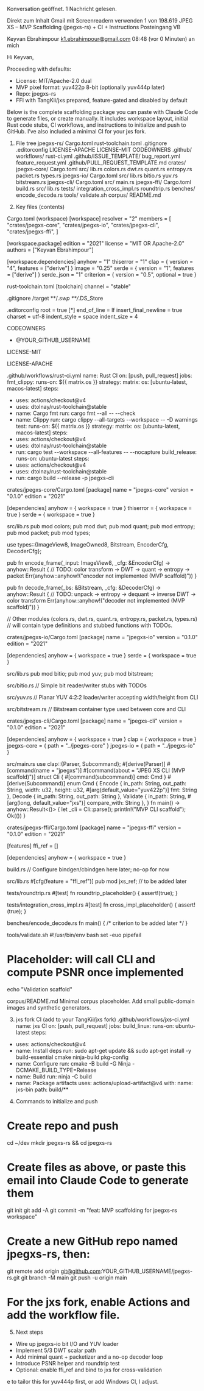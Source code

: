 
Konversation geöffnet. 1 Nachricht gelesen.

Direkt zum Inhalt
Gmail mit Screenreadern verwenden
1 von 198.619
JPEG XS – MVP Scaffolding (jpegxs-rs) + CI + Instructions
Posteingang
VB


Keyvan Ebrahimpour <k1.ebrahimpour@gmail.com>
08:48 (vor 0 Minuten)
an mich

Hi Keyvan,

Proceeding with defaults:
- License: MIT/Apache-2.0 dual
- MVP pixel format: yuv422p 8-bit (optionally yuv444p later)
- Repo: jpegxs-rs
- FFI with TangKii/jxs prepared, feature-gated and disabled by default

Below is the complete scaffolding package you can paste with Claude Code to generate files, or create manually. It includes workspace layout, initial Rust code stubs, CI workflows, and instructions to initialize and push to GitHub. I’ve also included a minimal CI for your jxs fork.

1) File tree
jpegxs-rs/
Cargo.toml
rust-toolchain.toml
.gitignore
.editorconfig
LICENSE-APACHE
LICENSE-MIT
CODEOWNERS
.github/
workflows/
rust-ci.yml
.github/ISSUE_TEMPLATE/
bug_report.yml
feature_request.yml
.github/PULL_REQUEST_TEMPLATE.md
crates/
jpegxs-core/
Cargo.toml
src/
lib.rs
colors.rs
dwt.rs
quant.rs
entropy.rs
packet.rs
types.rs
jpegxs-io/
Cargo.toml
src/
lib.rs
bitio.rs
yuv.rs
bitstream.rs
jpegxs-cli/
Cargo.toml
src/
main.rs
jpegxs-ffi/
Cargo.toml
build.rs
src/
lib.rs
tests/
integration_cross_impl.rs
roundtrip.rs
benches/
encode_decode.rs
tools/
validate.sh
corpus/
README.md

2) Key files (contents)

Cargo.toml (workspace)
[workspace]
resolver = "2"
members = [
"crates/jpegxs-core",
"crates/jpegxs-io",
"crates/jpegxs-cli",
"crates/jpegxs-ffi",
]

[workspace.package]
edition = "2021"
license = "MIT OR Apache-2.0"
authors = ["Keyvan Ebrahimpour"]

[workspace.dependencies]
anyhow = "1"
thiserror = "1"
clap = { version = "4", features = ["derive"] }
image = "0.25"
serde = { version = "1", features = ["derive"] }
serde_json = "1"
criterion = { version = "0.5", optional = true }

rust-toolchain.toml
[toolchain]
channel = "stable"

.gitignore
/target
**/*.swp
**/*.DS_Store

.editorconfig
root = true
[*]
end_of_line = lf
insert_final_newline = true
charset = utf-8
indent_style = space
indent_size = 4

CODEOWNERS
* @YOUR_GITHUB_USERNAME

LICENSE-MIT
<standard MIT license text>

LICENSE-APACHE
<standard Apache-2.0 license text>

.github/workflows/rust-ci.yml
name: Rust CI
on: [push, pull_request]
jobs:
fmt_clippy:
runs-on: ${{ matrix.os }}
strategy:
matrix:
os: [ubuntu-latest, macos-latest]
steps:
- uses: actions/checkout@v4
- uses: dtolnay/rust-toolchain@stable
- name: Cargo fmt
run: cargo fmt --all -- --check
- name: Clippy
run: cargo clippy --all-targets --workspace -- -D warnings
test:
runs-on: ${{ matrix.os }}
strategy:
matrix:
os: [ubuntu-latest, macos-latest]
steps:
- uses: actions/checkout@v4
- uses: dtolnay/rust-toolchain@stable
- run: cargo test --workspace --all-features -- --nocapture
build_release:
runs-on: ubuntu-latest
steps:
- uses: actions/checkout@v4
- uses: dtolnay/rust-toolchain@stable
- run: cargo build --release -p jpegxs-cli

crates/jpegxs-core/Cargo.toml
[package]
name = "jpegxs-core"
version = "0.1.0"
edition = "2021"

[dependencies]
anyhow = { workspace = true }
thiserror = { workspace = true }
serde = { workspace = true }

src/lib.rs
pub mod colors;
pub mod dwt;
pub mod quant;
pub mod entropy;
pub mod packet;
pub mod types;

use types::{ImageView8, ImageOwned8, Bitstream, EncoderCfg, DecoderCfg};

pub fn encode_frame(_input: ImageView8, _cfg: &EncoderCfg) -> anyhow::Result<Bitstream> {
// TODO: color transform -> DWT -> quant -> entropy -> packet
Err(anyhow::anyhow!("encoder not implemented (MVP scaffold)"))
}

pub fn decode_frame(_bs: &Bitstream, _cfg: &DecoderCfg) -> anyhow::Result<ImageOwned8> {
// TODO: unpack -> entropy -> dequant -> inverse DWT -> color transform
Err(anyhow::anyhow!("decoder not implemented (MVP scaffold)"))
}

// Other modules (colors.rs, dwt.rs, quant.rs, entropy.rs, packet.rs, types.rs)
// will contain type definitions and stubbed functions with TODOs.

crates/jpegxs-io/Cargo.toml
[package]
name = "jpegxs-io"
version = "0.1.0"
edition = "2021"

[dependencies]
anyhow = { workspace = true }
serde = { workspace = true }

src/lib.rs
pub mod bitio;
pub mod yuv;
pub mod bitstream;

src/bitio.rs
// Simple bit reader/writer stubs with TODOs

src/yuv.rs
// Planar YUV 4:2:2 loader/writer accepting width/height from CLI

src/bitstream.rs
// Bitstream container type used between core and CLI

crates/jpegxs-cli/Cargo.toml
[package]
name = "jpegxs-cli"
version = "0.1.0"
edition = "2021"

[dependencies]
anyhow = { workspace = true }
clap = { workspace = true }
jpegxs-core = { path = "../jpegxs-core" }
jpegxs-io = { path = "../jpegxs-io" }

src/main.rs
use clap::{Parser, Subcommand};
#[derive(Parser)]
#[command(name = "jpegxs")]
#[command(about = "JPEG XS CLI (MVP scaffold)")]
struct Cli { #[command(subcommand)] cmd: Cmd }
#[derive(Subcommand)]
enum Cmd {
Encode { in_path: String, out_path: String, width: u32, height: u32, #[arg(default_value="yuv422p")] fmt: String },
Decode { in_path: String, out_path: String },
Validate { in_path: String, #[arg(long, default_value="jxs")] compare_with: String },
}
fn main() -> anyhow::Result<()> { let _cli = Cli::parse(); println!("MVP CLI scaffold"); Ok(()) }

crates/jpegxs-ffi/Cargo.toml
[package]
name = "jpegxs-ffi"
version = "0.1.0"
edition = "2021"

[features]
ffi_ref = []

[dependencies]
anyhow = { workspace = true }

build.rs
// Configure bindgen/cbindgen here later; no-op for now

src/lib.rs
#[cfg(feature = "ffi_ref")]
pub mod jxs_ref; // to be added later

tests/roundtrip.rs
#[test]
fn roundtrip_placeholder() { assert!(true); }

tests/integration_cross_impl.rs
#[test]
fn cross_impl_placeholder() { assert!(true); }

benches/encode_decode.rs
fn main() { /* criterion to be added later */ }

tools/validate.sh
#!/usr/bin/env bash
set -euo pipefail
# Placeholder: will call CLI and compute PSNR once implemented

echo "Validation scaffold"

corpus/README.md
Minimal corpus placeholder. Add small public-domain images and synthetic generators.

3) jxs fork CI (add to your TangKii/jxs fork)
.github/workflows/jxs-ci.yml
name: jxs CI
on: [push, pull_request]
jobs:
build_linux:
runs-on: ubuntu-latest
steps:
- uses: actions/checkout@v4
- name: Install deps
run: sudo apt-get update && sudo apt-get install -y build-essential cmake ninja-build pkg-config
- name: Configure
run: cmake -B build -G Ninja -DCMAKE_BUILD_TYPE=Release
- name: Build
run: ninja -C build
- name: Package artifacts
uses: actions/upload-artifact@v4
with:
name: jxs-bin
path: build/**

4) Commands to initialize and push
# Create repo and push
cd ~/dev
mkdir jpegxs-rs && cd jpegxs-rs
# Create files as above, or paste this email into Claude Code to generate them
git init
git add -A
git commit -m "feat: MVP scaffolding for jpegxs-rs workspace"
# Create a new GitHub repo named jpegxs-rs, then:
git remote add origin git@github.com:YOUR_GITHUB_USERNAME/jpegxs-rs.git
git branch -M main
git push -u origin main

# For the jxs fork, enable Actions and add the workflow file.

5) Next steps
- Wire up jpegxs-io bit I/O and YUV loader
- Implement 5/3 DWT scalar path
- Add minimal quant + packetizer and a no-op decoder loop
- Introduce PSNR helper and roundtrip test
- Optional: enable ffi_ref and bind to jxs for cross-validation

e to tailor this for yuv444p first, or add Windows CI, l adjust.




